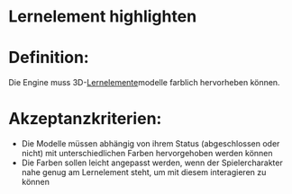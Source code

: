 # Lernelement highlighten

# Definition:

Die Engine muss 3D-[Lernelemente](Lernelement-GE.md)modelle farblich hervorheben können.

# Akzeptanzkriterien:

- Die Modelle müssen abhängig von ihrem Status (abgeschlossen oder nicht) mit unterschiedlichen Farben hervorgehoben werden können
- Die Farben sollen leicht angepasst werden, wenn der Spielercharakter nahe genug am Lernelement steht, um mit diesem interagieren zu können

